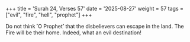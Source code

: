 +++
title = 'Surah 24, Verses 57'
date = '2025-08-27'
weight = 57
tags = ["evil", "fire", "hell", "prophet"]
+++

Do not think ˹O Prophet˺ that the disbelievers can escape in the land. The Fire will be their home. Indeed, what an evil destination!